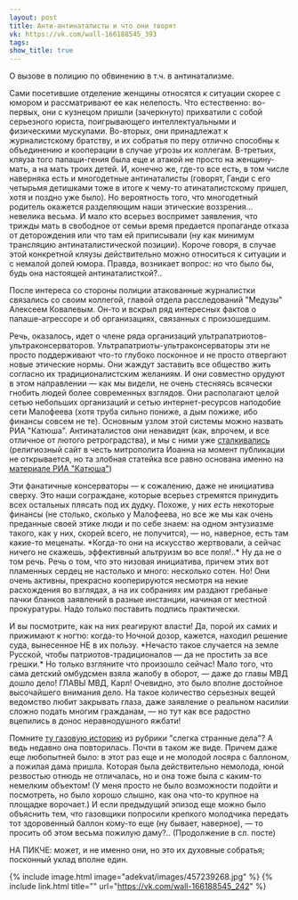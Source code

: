 ```yaml
---
layout: post
title: Анти-антинаталисты и что они творят
vk: https://vk.com/wall-166188545_393
tags: 
show_title: true
---
```

О вызове в полицию по обвинению в т.ч. в антинатализме. 

Сами посетившие отделение женщины относятся к ситуации скорее с юмором и рассматривают ее как нелепость. Что естественно: во-первых, они с кузнецом пришли (зачеркнуто) прихватили с собой серьезного юриста, поигрывающего интеллектуальными и физическими мускулами. Во-вторых, они принадлежат к журналистскому братству, и их собратья по перу отлично способны к объединению и кооперации в случае угрозы их коллегам. В-третьих, кляуза того папаши-гения была еще и атакой не просто на женщину-мать, а на мать троих детей. И, конечно же, где-то все есть, в том числе наверняка есть и многодетные антинаталисты (говорят, Ганди с его четырьмя детишками тоже в итоге к чему-то атинаталистскому пришел, хотя и поздно уже было). Но вероятность того, что многодетный родитель окажется разделяющим наши этические воззрения... невелика весьма. И мало кто всерьез воспримет заявления, что трижды мать в свободное от семьи время предается пропаганде отказа от деторождения или что там ей приписывали (ну как минимум трансляцию антинаталистической позиции). Короче говоря, в случае этой конкретной кляузы действительно можно относиться к ситуации и с немалой долей юмора. Правда, возникает вопрос: но что было бы, будь она настоящей антинаталисткой?..

После интереса со стороны полиции атакованные журналистки связались со своим коллегой, главой отдела расследований "Медузы" Алексеем Ковалевым. Он-то и вскрыл ряд интересных фактов о папаше-агрессоре и об организациях, связанных с произошедшим. 

Речь, оказалось, идет о члене ряда организаций ультрапатриотов-ультраконсерваторов. Ультрапатриоты-ультраконсерваторы эти не просто поддерживают что-то глубоко посконное и не просто отвергают новые этические нормы. Они жаждут заставить все общество жить согласно их традиционалистским желаниям. И они совместно орудуют в этом направлении — как мы видели, не очень стесняясь всячески гнобить людей более современных взглядов. Они располагают целой сетью небольших организаций и сетью интернет-ресурсов наподобие сети Малофеева (хотя труба сильно пониже, а дым пожиже, ибо финансы совсем не те). Основным узлом этой системы можно назвать РИА "Катюша". Антинаталистов они ненавидят (как, впрочем, и все отличное от лютого ретроградства), и мы с ними уже [сталкивались](../adekvat/242.html) (религиозный сайт в честь митрополита Иоанна на момент публикации не открывается, но та злобная статейка все равно основана именно на [материале РИА "Катюша"](http://katyusha.org/view?id=13077))

Эти фанатичные консерваторы — к сожалению, даже не инициатива сверху. Это наши сограждане, которые всерьез стремятся принудить всех остальных плясать под их дудку. Похоже, у них _есть_ некоторые финансы (не столько, сколько у Малофеева, но все же мы как очень преданные своей этике люди и по себе знаем: на одном энтузиазме такого, как у них, скорей всего, не получится), — но, наверное, есть там какие-то меценаты. \*Когда-то они на искусство жертвовали, а сейчас ничего не скажешь, эффективный альтруизм во все поля!..\* Ну да не о том речь. Речь о том, что это низовая инициатива, причем этих вот пламенных сердец не настолько и много: несколько сотен. Но! Они очень активны, прекрасно кооперируются несмотря на некие расхождения во взглядах, а на их собраниях им раздают гребаные пачки бланков заявлений в разные инстанции, начиная от местной прокуратуры. Надо только поставить подпись практически. 

И вы посмотрите, как на них реагируют власти! Да, порой их самих и прижимают к ногтю: когда-то Ночной дозор, кажется, находил решение суда, вынесенное НЕ в их пользу. \*Нечасто такое случается на земле Русской, чтобы патриотов-традиционалов — да не простить за все грешки.\* Но только взгляните что произошло сейчас! Мало того, что сама детский омбудсмен взяла жалобу в оборот, — даже до главы МВД дошло дело! ГЛАВЫ МВД, Карл! Очевидно, это было вполне достойное высочайшего внимания дело. На такое количество серьезных вещей ведомство любит закрывать глаза, даже заявление о реальном насилии сложно подать многим гражданам, — но тут как все радостно вцепились в донос неравнодушного яжбати!

Помните [ту газовую историю](../zhizn/612.html) из рубрики "слегка странные дела"? А ведь недавно она повторилась. Почти в таком же виде. Причем даже еще любопытней было: в этот раз еще и не молодой лосяра с баллоном, а пожилая дама пришла. Которая была действительно немолода, юной резвостью отнюдь не отличалась, но и она тоже была с каким-то немелким объектом! (У меня просто не было возможности подойти и посмотреть, но было хорошо слышно, как она что-то крупное на площадке ворочает.) И если предыдущий эпизод еще можно было объяснить тем, что газовщики попросили крепкого молодчика передать тот здоровенный баллон кому-то еще (ну бывает, наверное), — то просить об этом весьма пожилую даму?.. (Продолжение в сл. посте)

НА ПИКЧЕ: может, и не именно они, но это их духовные собратья; посконный уклад вполне един.

{% include image.html image="adekvat/images/457239268.jpg" %}
{% include link.html title="" url="https://vk.com/wall-166188545_242" %}